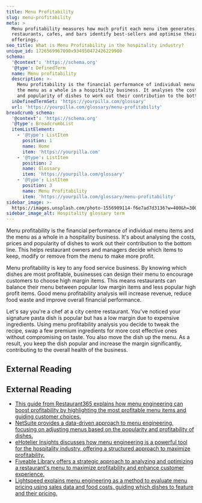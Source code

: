 ```yaml
---
title: Menu Profitability
slug: menu-profitability
meta: >
  Menu profitability measures how much profit each menu item generates, helping
  restaurants, cafes, and bars identify best-sellers and optimise their
  offerings.
seo_title: What is Menu Profitability in the hospitality industry?
unique_id: 1726569967090x934950472426229900
schema:
  '@context': 'https://schema.org'
  '@type': DefinedTerm
  name: Menu profitability
  description: >-
    Menu profitability is the financial performance of individual menu items and
    the menu as a whole in a hospitality business. It analyses the costs, prices
    and popularity of dishes to work out their contribution to the bottom line.
  inDefinedTermSet: 'https://yourpilla.com/glossary'
  url: 'https://yourpilla.com/glossary/menu-profitability'
breadcrumb_schema:
  '@context': 'https://schema.org'
  '@type': BreadcrumbList
  itemListElement:
    - '@type': ListItem
      position: 1
      name: Home
      item: 'https://yourpilla.com'
    - '@type': ListItem
      position: 2
      name: Glossary
      item: 'https://yourpilla.com/glossary'
    - '@type': ListItem
      position: 3
      name: Menu Profitability
      item: 'https://yourpilla.com/glossary/menu-profitability'
sidebar_image: >-
  https://images.unsplash.com/photo-1556909114-f6e7ad7d3136?w=400&h=300&fit=crop&auto=format
sidebar_image_alt: Hospitality glossary term
---
```


Menu profitability is the financial performance of individual menu items and the menu as a whole in a hospitality business. It's about analysing the costs, prices and popularity of dishes to work out their contribution to the bottom line. This helps restaurant owners and managers decide which items to keep, modify or remove from the menu to make more profit.

Menu profitability is key to any food service business. By knowing which dishes are most profitable, businesses can design their menu to encourage customers to choose high margin items. This means restaurants can balance their menu between popular low margin items and less popular high profit items. Good menu profitability analysis will increase revenue, reduce food waste and improve overall financial performance.

Let's say you're a chef at a city centre restaurant. You've noticed your signature pasta dish is popular but has a low margin due to expensive ingredients. Using menu profitability analysis you decide to tweak the recipe, swap a few premium ingredients for more cost effective ones without compromising on taste. You also move the dish up the menu. As a result, you keep the dish popular and increase the margin significantly, contributing to the overall health of the business.

## External Reading



## External Reading

*   [This guide from Restaurant365 explains how menu engineering can boost profitability by highlighting the most profitable menu items and guiding customer choices.](https://www.restaurant365.com/blog/menu-engineering-guide/)
*   [NetSuite provides a data-driven approach to menu engineering, focusing on adjusting menus based on the popularity and profitability of dishes.](https://www.netsuite.com/portal/resource/articles/business-strategy/menu-engineering-your-way-to-restaurant-profitability.shtml)
*   [eHotelier Insights discusses how menu engineering is a powerful tool for the hospitality industry, offering a structured approach to maximize profitability.](https://insights.ehotelier.com/suppliers/2024/10/14/how-menu-engineering-drives-profitability-in-hospitality/)
*   [Fiveable Library offers a strategic approach to analyzing and optimizing a restaurant's menu to maximize profitability and enhance customer experience.](https://library.fiveable.me/key-terms/hospitality-management/menu-engineering)
*   [Lightspeed explains menu engineering as a method to evaluate menu pricing using sales data and food costs, guiding which dishes to feature and their pricing.](https://www.lightspeedhq.com/blog/menu-engineering/)
